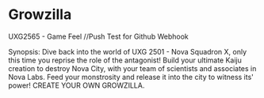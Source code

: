 # Growzilla
UXG2565 - Game Feel
//Push Test for Github Webhook

Synopsis:
Dive back into the world of UXG 2501 - Nova Squadron X, only this time you reprise the role of the antagonist!
Build your ultimate Kaiju creation to destroy Nova City, with your team of scientists and associates in Nova Labs. Feed your monstrosity and release it into the city to witness its' power!
CREATE YOUR OWN GROWZILLA.
